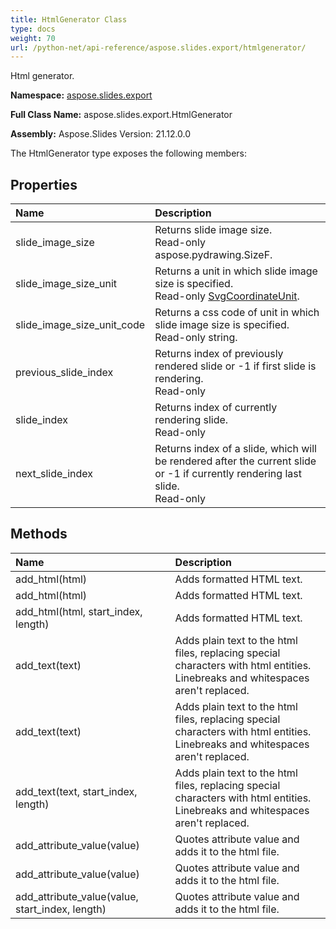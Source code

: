 ```yaml
---
title: HtmlGenerator Class
type: docs
weight: 70
url: /python-net/api-reference/aspose.slides.export/htmlgenerator/
---
```


Html generator.

**Namespace:** [aspose.slides.export](/slides/python-net/api-reference/aspose.slides.export/)

**Full Class Name:** aspose.slides.export.HtmlGenerator

**Assembly:**  Aspose.Slides Version: 21.12.0.0

The HtmlGenerator type exposes the following members:
## **Properties**
|**Name**|**Description**|
| :- | :- |
|slide_image_size|Returns slide image size.<br/>            Read-only aspose.pydrawing.SizeF.|
|slide_image_size_unit|Returns a unit in which slide image size is specified.<br/>            Read-only [SvgCoordinateUnit](/python-net/api-reference/aspose.slides.export/svgcoordinateunit/).|
|slide_image_size_unit_code|Returns a css code of unit in which slide image size is specified.<br/>            Read-only string.|
|previous_slide_index|Returns index of previously rendered slide or -1 if first slide is rendering.<br/>            Read-only|
|slide_index|Returns index of currently rendering slide.<br/>            Read-only|
|next_slide_index|Returns index of a slide, which will be rendered after the current slide or -1 if currently rendering last slide.<br/>            Read-only|
## **Methods**
|**Name**|**Description**|
| :- | :- |
|add_html(html)|Adds formatted HTML text.|
|add_html(html)|Adds formatted HTML text.|
|add_html(html, start_index, length)|Adds formatted HTML text.|
|add_text(text)|Adds plain text to the html files, replacing special characters with html entities.<br/>            Linebreaks and whitespaces aren't replaced.|
|add_text(text)|Adds plain text to the html files, replacing special characters with html entities.<br/>            Linebreaks and whitespaces aren't replaced.|
|add_text(text, start_index, length)|Adds plain text to the html files, replacing special characters with html entities.<br/>            Linebreaks and whitespaces aren't replaced.|
|add_attribute_value(value)|Quotes attribute value and adds it to the html file.|
|add_attribute_value(value)|Quotes attribute value and adds it to the html file.|
|add_attribute_value(value, start_index, length)|Quotes attribute value and adds it to the html file.|
